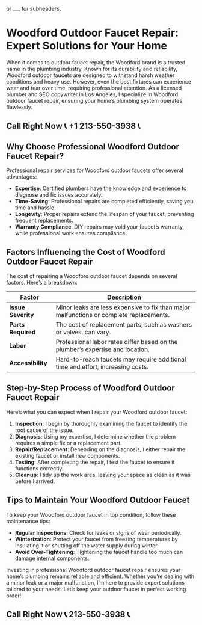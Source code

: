  or ___ for subheaders.  
# Woodford Outdoor Faucet Repair: Expert Solutions for Your Home

When it comes to outdoor faucet repair, the Woodford brand is a trusted name in the plumbing industry. Known for its durability and reliability, Woodford outdoor faucets are designed to withstand harsh weather conditions and heavy use. However, even the best fixtures can experience wear and tear over time, requiring professional attention. As a licensed plumber and SEO copywriter in Los Angeles, I specialize in Woodford outdoor faucet repair, ensuring your home’s plumbing system operates flawlessly.

## Call Right Now 📞 +1 213-550-3938 📞

## Why Choose Professional Woodford Outdoor Faucet Repair?

Professional repair services for Woodford outdoor faucets offer several advantages:

- **Expertise**: Certified plumbers have the knowledge and experience to diagnose and fix issues accurately.
- **Time-Saving**: Professional repairs are completed efficiently, saving you time and hassle.
- **Longevity**: Proper repairs extend the lifespan of your faucet, preventing frequent replacements.
- **Warranty Compliance**: DIY repairs may void your faucet’s warranty, while professional work ensures compliance.

## Factors Influencing the Cost of Woodford Outdoor Faucet Repair

The cost of repairing a Woodford outdoor faucet depends on several factors. Here’s a breakdown:

| **Factor**               | **Description**                                                                 |
|--------------------------|---------------------------------------------------------------------------------|
| **Issue Severity**        | Minor leaks are less expensive to fix than major malfunctions or complete replacements. |
| **Parts Required**        | The cost of replacement parts, such as washers or valves, can vary.             |
| **Labor**                 | Professional labor rates differ based on the plumber’s expertise and location.  |
| **Accessibility**         | Hard-to-reach faucets may require additional time and effort, increasing costs. |

## Step-by-Step Process of Woodford Outdoor Faucet Repair

Here’s what you can expect when I repair your Woodford outdoor faucet:

1. **Inspection**: I begin by thoroughly examining the faucet to identify the root cause of the issue.
2. **Diagnosis**: Using my expertise, I determine whether the problem requires a simple fix or a replacement part.
3. **Repair/Replacement**: Depending on the diagnosis, I either repair the existing faucet or install new components.
4. **Testing**: After completing the repair, I test the faucet to ensure it functions correctly.
5. **Cleanup**: I tidy up the work area, leaving your space as clean as it was before I arrived.

## Tips to Maintain Your Woodford Outdoor Faucet

To keep your Woodford outdoor faucet in top condition, follow these maintenance tips:

- **Regular Inspections**: Check for leaks or signs of wear periodically.
- **Winterization**: Protect your faucet from freezing temperatures by insulating it or shutting off the water supply during winter.
- **Avoid Over-Tightening**: Tightening the faucet handle too much can damage internal components.

Investing in professional Woodford outdoor faucet repair ensures your home’s plumbing remains reliable and efficient. Whether you’re dealing with a minor leak or a major malfunction, I’m here to provide expert solutions tailored to your needs. Let’s keep your outdoor faucet in perfect working order!
## Call Right Now 📞 213-550-3938 📞